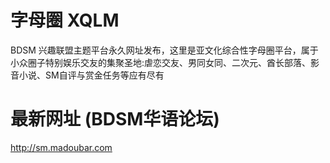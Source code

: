# 字母圈 XQLM
BDSM 兴趣联盟主题平台永久网址发布，这里是亚文化综合性字母圈平台，属于小众圈子特别娱乐交友的集聚圣地:虐恋交友、男同女同、二次元、酋长部落、影音小说、SM自评与赏金任务等应有尽有
# 最新网址 (BDSM华语论坛)
http://sm.madoubar.com


